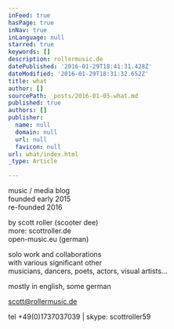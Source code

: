 ```yaml
---
inFeed: true
hasPage: true
inNav: true
inLanguage: null
starred: true
keywords: []
description: rollermusic.de
datePublished: '2016-01-29T18:41:31.428Z'
dateModified: '2016-01-29T18:31:32.652Z'
title: what
author: []
sourcePath: _posts/2016-01-05-what.md
published: true
authors: []
publisher:
  name: null
  domain: null
  url: null
  favicon: null
url: what/index.html
_type: Article

---
```

music / media blog  
founded early 2015  
re-founded 2016

by scott roller (scooter dee)  
more: scottroller.de  
open-music.eu (german)

solo work and collaborations  
with various significant other  
musicians, dancers, poets, actors, visual artists...

mostly in english, some german

scott@rollermusic.de

tel +49(0)1737037039 | skype: scottroller59